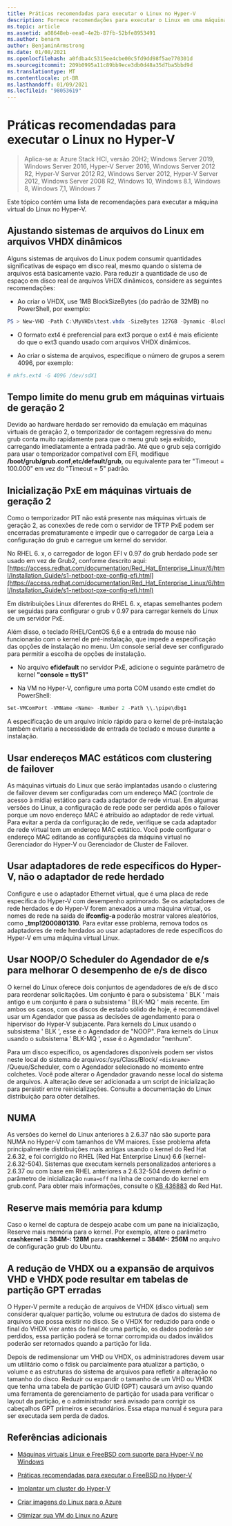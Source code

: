 ```yaml
---
title: Práticas recomendadas para executar o Linux no Hyper-V
description: Fornece recomendações para executar o Linux em uma máquina virtual
ms.topic: article
ms.assetid: a08648eb-eea0-4e2b-87fb-52bfe8953491
ms.author: benarm
author: BenjaminArmstrong
ms.date: 01/08/2021
ms.openlocfilehash: a0fdba4c5315ee4cbe00c5fd9dd98f5ae770301d
ms.sourcegitcommit: 209b0995a11c89bb9ece3db0d48a35d7ba5bbd9d
ms.translationtype: MT
ms.contentlocale: pt-BR
ms.lasthandoff: 01/09/2021
ms.locfileid: "98053619"
---
```

# <a name="best-practices-for-running-linux-on-hyper-v"></a>Práticas recomendadas para executar o Linux no Hyper-V

>Aplica-se a: Azure Stack HCI, versão 20H2; Windows Server 2019, Windows Server 2016, Hyper-V Server 2016, Windows Server 2012 R2, Hyper-V Server 2012 R2, Windows Server 2012, Hyper-V Server 2012, Windows Server 2008 R2, Windows 10, Windows 8.1, Windows 8, Windows 7,1, Windows 7

Este tópico contém uma lista de recomendações para executar a máquina virtual do Linux no Hyper-V.

## <a name="tuning-linux-file-systems-on-dynamic-vhdx-files"></a>Ajustando sistemas de arquivos do Linux em arquivos VHDX dinâmicos

Alguns sistemas de arquivos do Linux podem consumir quantidades significativas de espaço em disco real, mesmo quando o sistema de arquivos está basicamente vazio. Para reduzir a quantidade de uso de espaço em disco real de arquivos VHDX dinâmicos, considere as seguintes recomendações:

* Ao criar o VHDX, use 1MB BlockSizeBytes (do padrão de 32MB) no PowerShell, por exemplo:

```Powershell
PS > New-VHD -Path C:\MyVHDs\test.vhdx -SizeBytes 127GB -Dynamic -BlockSizeBytes 1MB
```

* O formato ext4 é preferencial para ext3 porque o ext4 é mais eficiente do que o ext3 quando usado com arquivos VHDX dinâmicos.

* Ao criar o sistema de arquivos, especifique o número de grupos a serem 4096, por exemplo:

```bash
# mkfs.ext4 -G 4096 /dev/sdX1

```

## <a name="grub-menu-timeout-on-generation-2-virtual-machines"></a>Tempo limite do menu grub em máquinas virtuais de geração 2

Devido ao hardware herdado ser removido da emulação em máquinas virtuais de geração 2, o temporizador de contagem regressiva do menu grub conta muito rapidamente para que o menu grub seja exibido, carregando imediatamente a entrada padrão. Até que o grub seja corrigido para usar o temporizador compatível com EFI, modifique **/boot/grub/grub.conf**,**etc/default/grub**, ou equivalente para ter "Timeout = 100.000" em vez do "Timeout = 5" padrão.

## <a name="pxe-boot-on-generation-2-virtual-machines"></a>Inicialização PxE em máquinas virtuais de geração 2

Como o temporizador PIT não está presente nas máquinas virtuais de geração 2, as conexões de rede com o servidor de TFTP PxE podem ser encerradas prematuramente e impedir que o carregador de carga Leia a configuração do grub e carregue um kernel do servidor.

No RHEL 6. x, o carregador de logon EFI v 0.97 do grub herdado pode ser usado em vez de Grub2, conforme descrito aqui: [https://access.redhat.com/documentation/Red_Hat_Enterprise_Linux/6/html/Installation_Guide/s1-netboot-pxe-config-efi.html](https://access.redhat.com/documentation/Red_Hat_Enterprise_Linux/6/html/Installation_Guide/s1-netboot-pxe-config-efi.html)

Em distribuições Linux diferentes do RHEL 6. x, etapas semelhantes podem ser seguidas para configurar o grub v 0.97 para carregar kernels do Linux de um servidor PxE.

Além disso, o teclado RHEL/CentOS 6,6 e a entrada do mouse não funcionarão com o kernel de pré-instalação, que impede a especificação das opções de instalação no menu. Um console serial deve ser configurado para permitir a escolha de opções de instalação.

* No arquivo **efidefault** no servidor PxE, adicione o seguinte parâmetro de kernel **"console = ttyS1"**

* Na VM no Hyper-V, configure uma porta COM usando este cmdlet do PowerShell:

```Powershell
Set-VMComPort -VMName <Name> -Number 2 -Path \\.\pipe\dbg1

```

A especificação de um arquivo início rápido para o kernel de pré-instalação também evitaria a necessidade de entrada de teclado e mouse durante a instalação.

## <a name="use-static-mac-addresses-with-failover-clustering"></a>Usar endereços MAC estáticos com clustering de failover

As máquinas virtuais do Linux que serão implantadas usando o clustering de failover devem ser configuradas com um endereço MAC (controle de acesso à mídia) estático para cada adaptador de rede virtual. Em algumas versões do Linux, a configuração de rede pode ser perdida após o failover porque um novo endereço MAC é atribuído ao adaptador de rede virtual. Para evitar a perda da configuração de rede, verifique se cada adaptador de rede virtual tem um endereço MAC estático. Você pode configurar o endereço MAC editando as configurações da máquina virtual no Gerenciador do Hyper-V ou Gerenciador de Cluster de Failover.

## <a name="use-hyper-v-specific-network-adapters-not-the-legacy-network-adapter"></a>Usar adaptadores de rede específicos do Hyper-V, não o adaptador de rede herdado

Configure e use o adaptador Ethernet virtual, que é uma placa de rede específica do Hyper-V com desempenho aprimorado. Se os adaptadores de rede herdados e do Hyper-V forem anexados a uma máquina virtual, os nomes de rede na saída de **ifconfig-a** poderão mostrar valores aleatórios, como **_tmp12000801310**. Para evitar esse problema, remova todos os adaptadores de rede herdados ao usar adaptadores de rede específicos do Hyper-V em uma máquina virtual Linux.

## <a name="use-io-scheduler-noopnone-for-better-disk-io-performance"></a>Usar NOOP/O Scheduler do Agendador de e/s para melhorar O desempenho de e/s de disco

O kernel do Linux oferece dois conjuntos de agendadores de e/s de disco para reordenar solicitações.  Um conjunto é para o subsistema ' BLK ' mais antigo e um conjunto é para o subsistema ' BLK-MQ ' mais recente. Em ambos os casos, com os discos de estado sólido de hoje, é recomendável usar um Agendador que passa as decisões de agendamento para o hipervisor do Hyper-V subjacente. Para kernels do Linux usando o subsistema ' BLK ', esse é o Agendador de "NOOP". Para kernels do Linux usando o subsistema ' BLK-MQ ', esse é o Agendador "nenhum".

Para um disco específico, os agendadores disponíveis podem ser vistos neste local do sistema de arquivos:/sys/Class/Block/ `<diskname>` /Queue/Scheduler, com o Agendador selecionado no momento entre colchetes. Você pode alterar o Agendador gravando nesse local do sistema de arquivos. A alteração deve ser adicionada a um script de inicialização para persistir entre reinicializações. Consulte a documentação do Linux distribuição para obter detalhes.

## <a name="numa"></a>NUMA

As versões do kernel do Linux anteriores à 2.6.37 não são suporte para NUMA no Hyper-V com tamanhos de VM maiores. Esse problema afeta principalmente distribuições mais antigas usando o kernel do Red Hat 2.6.32, e foi corrigido no RHEL (Red Hat Enterprise Linux) 6.6 (kernel-2.6.32-504). Sistemas que executam kernels personalizados anteriores a 2.6.37 ou com base em RHEL anteriores a 2.6.32-504 devem definir o parâmetro de inicialização `numa=off` na linha de comando do kernel em grub.conf. Para obter mais informações, consulte o [KB 436883](https://access.redhat.com/solutions/436883) do Red Hat.

## <a name="reserve-more-memory-for-kdump"></a>Reserve mais memória para kdump

Caso o kernel de captura de despejo acabe com um pane na inicialização, Reserve mais memória para o kernel. Por exemplo, altere o parâmetro **crashkernel = 384M-: 128M** para **crashkernel = 384M-: 256M** no arquivo de configuração grub do Ubuntu.

## <a name="shrinking-vhdx-or-expanding-vhd-and-vhdx-files-can-result-in-erroneous-gpt-partition-tables"></a>A redução de VHDX ou a expansão de arquivos VHD e VHDX pode resultar em tabelas de partição GPT erradas

O Hyper-V permite a redução de arquivos de VHDX (disco virtual) sem considerar qualquer partição, volume ou estrutura de dados do sistema de arquivos que possa existir no disco. Se o VHDX for reduzido para onde o final do VHDX vier antes do final de uma partição, os dados poderão ser perdidos, essa partição poderá se tornar corrompida ou dados inválidos poderão ser retornados quando a partição for lida.

Depois de redimensionar um VHD ou VHDX, os administradores devem usar um utilitário como o fdisk ou parcialmente para atualizar a partição, o volume e as estruturas do sistema de arquivos para refletir a alteração no tamanho do disco. Reduzir ou expandir o tamanho de um VHD ou VHDX que tenha uma tabela de partição GUID (GPT) causará um aviso quando uma ferramenta de gerenciamento de partição for usada para verificar o layout da partição, e o administrador será avisado para corrigir os cabeçalhos GPT primeiros e secundários. Essa etapa manual é segura para ser executada sem perda de dados.

## <a name="additional-references"></a>Referências adicionais

* [Máquinas virtuais Linux e FreeBSD com suporte para Hyper-V no Windows](Supported-Linux-and-FreeBSD-virtual-machines-for-Hyper-V-on-Windows.md)

* [Práticas recomendadas para executar o FreeBSD no Hyper-V](Best-practices-for-running-FreeBSD-on-Hyper-V.md)

* [Implantar um cluster do Hyper-V](/previous-versions/windows/it-pro/windows-server-2012-R2-and-2012/jj863389(v=ws.11))

* [Criar imagens do Linux para o Azure](/azure/virtual-machines/linux/create-upload-generic)

* [Otimizar sua VM do Linux no Azure](/azure/virtual-machines/linux/optimization)